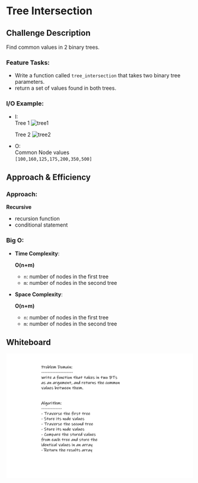 # Tree Intersection

## Challenge Description

Find common values in 2 binary trees.

### Feature Tasks:

- Write a function called `tree_intersection` that takes two binary tree parameters.
- return a set of values found in both trees.

### I/O Example:

- I:  
  Tree 1
![tree1](https://codefellows.github.io/common_curriculum/data_structures_and_algorithms/Code_401/class-32/BT1.PNG)

  Tree 2
![tree2](https://codefellows.github.io/common_curriculum/data_structures_and_algorithms/Code_401/class-32/BT2.PNG)

- O:  
Common Node values   
`[100,160,125,175,200,350,500]`

## Approach & Efficiency

### Approach:   
**Recursive**  
- recursion function
- conditional statement

### Big O:

- **Time Complexity**:  

  **O(n+m)**
  - `n`: number of nodes in the first tree 
  - `m`: number of nodes in the second tree

- **Space Complexity**:

  **O(n+m)**
  - `n`: number of nodes in the first tree
  - `m`: number of nodes in the second tree

## Whiteboard
![whitebaord](./assets/cc32.png)
